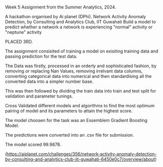 Week 5 Assignment from the Summer Analytics, 2024.

A hackathon organised by Ai planet (DPhi).
Network Activity Anomaly Detection, by Consulting and Analytics Club, IIT Guwahati
Build a model to predict whether a network a network is experiencing "normal" activity or "neptune" activity

PLACED 3RD.

The assignment consisited of training a model on exisiting training data and passing prediction for the test data.

The Data was firstly, processed in an orderly and sophisticated fashion, 
by removing or replacing Nan Values, removing irrelvant data columns, converting categorical data into numerical and then standardising all the converted data into a simpler number base.

This was then followed by dividing the train data into train and test split for validation and parameter tunings.

Cross Validated different models and algorithms to find the most optimum pairing of model and its parameters to attain the highest score.

The model choosen for the task was an Essemblem Gradient Boosting Model.

The predictions were converted into an .csv file for submission.

The model scored 99.9878.

(https://aiplanet.com/challenges/356/network-activity-anomaly-detection-by-consulting-and-analytics-club-iit-guwahati-6450e0c7/overview/about)
